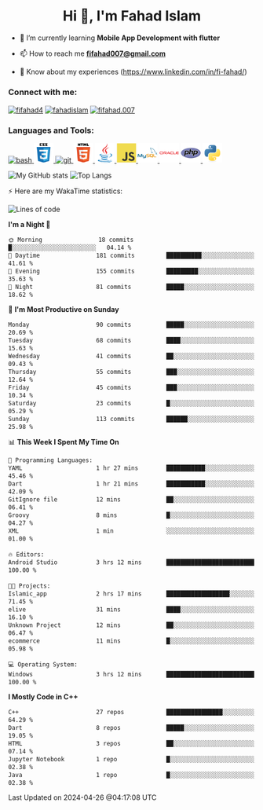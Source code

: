 <h1 align="center">Hi 👋, I'm Fahad Islam</h1>


- 🌱 I’m currently learning **Mobile App Development with flutter**

- 📫 How to reach me **fifahad007@gmail.com**

- 📄 Know about my experiences (https://www.linkedin.com/in/fi-fahad/)

<h3 align="left">Connect with me:</h3>
<p align="left">
<a href="https://twitter.com/fifahad4" target="blank"><img align="center" src="https://raw.githubusercontent.com/rahuldkjain/github-profile-readme-generator/master/src/images/icons/Social/twitter.svg" alt="fifahad4" height="30" width="40" /></a>
<a href="https://www.linkedin.com/in/fi-fahad/" target="blank"><img align="center" src="https://raw.githubusercontent.com/rahuldkjain/github-profile-readme-generator/master/src/images/icons/Social/linked-in-alt.svg" alt="fahadislam" height="30" width="40" /></a>
<a href="https://fb.com/fifahad.007" target="blank"><img align="center" src="https://raw.githubusercontent.com/rahuldkjain/github-profile-readme-generator/master/src/images/icons/Social/facebook.svg" alt="fifahad.007" height="30" width="40" /></a>
</p>

<h3 align="left">Languages and Tools:</h3>
<p align="left"> <a href="https://www.gnu.org/software/bash/" target="_blank" rel="noreferrer"> <img src="https://www.vectorlogo.zone/logos/gnu_bash/gnu_bash-icon.svg" alt="bash" width="40" height="40"/> </a> <a href="https://www.w3schools.com/css/" target="_blank" rel="noreferrer"> <img src="https://raw.githubusercontent.com/devicons/devicon/master/icons/css3/css3-original-wordmark.svg" alt="css3" width="40" height="40"/> </a> <a href="https://git-scm.com/" target="_blank" rel="noreferrer"> <img src="https://www.vectorlogo.zone/logos/git-scm/git-scm-icon.svg" alt="git" width="40" height="40"/> </a> <a href="https://www.w3.org/html/" target="_blank" rel="noreferrer"> <img src="https://raw.githubusercontent.com/devicons/devicon/master/icons/html5/html5-original-wordmark.svg" alt="html5" width="40" height="40"/> </a> <a href="https://www.java.com" target="_blank" rel="noreferrer"> <img src="https://raw.githubusercontent.com/devicons/devicon/master/icons/java/java-original.svg" alt="java" width="40" height="40"/> </a> <a href="https://developer.mozilla.org/en-US/docs/Web/JavaScript" target="_blank" rel="noreferrer"> <img src="https://raw.githubusercontent.com/devicons/devicon/master/icons/javascript/javascript-original.svg" alt="javascript" width="40" height="40"/> </a> <a href="https://www.mysql.com/" target="_blank" rel="noreferrer"> <img src="https://raw.githubusercontent.com/devicons/devicon/master/icons/mysql/mysql-original-wordmark.svg" alt="mysql" width="40" height="40"/> </a> <a href="https://www.oracle.com/" target="_blank" rel="noreferrer"> <img src="https://raw.githubusercontent.com/devicons/devicon/master/icons/oracle/oracle-original.svg" alt="oracle" width="40" height="40"/> </a> <a href="https://www.php.net" target="_blank" rel="noreferrer"> <img src="https://raw.githubusercontent.com/devicons/devicon/master/icons/php/php-original.svg" alt="php" width="40" height="40"/> </a> <a href="https://www.python.org" target="_blank" rel="noreferrer"> <img src="https://raw.githubusercontent.com/devicons/devicon/master/icons/python/python-original.svg" alt="python" width="40" height="40"/> </a> </p>

![My GitHub stats](https://github-readme-stats.vercel.app/api?username=Fahaddada47&show_icons=true&theme=radical)
![Top Langs](https://github-readme-stats.vercel.app/api/top-langs/?username=Fahaddada47&layout=donut)


⚡ Here are my WakaTime statistics:

<!--START_SECTION:waka-->
![Lines of code](https://img.shields.io/badge/From%20Hello%20World%20I%27ve%20Written-480.8%20thousand%20lines%20of%20code-blue)

**I'm a Night 🦉** 

```text
🌞 Morning                18 commits          █░░░░░░░░░░░░░░░░░░░░░░░░   04.14 % 
🌆 Daytime                181 commits         ██████████░░░░░░░░░░░░░░░   41.61 % 
🌃 Evening                155 commits         █████████░░░░░░░░░░░░░░░░   35.63 % 
🌙 Night                  81 commits          █████░░░░░░░░░░░░░░░░░░░░   18.62 % 
```
📅 **I'm Most Productive on Sunday** 

```text
Monday                   90 commits          █████░░░░░░░░░░░░░░░░░░░░   20.69 % 
Tuesday                  68 commits          ████░░░░░░░░░░░░░░░░░░░░░   15.63 % 
Wednesday                41 commits          ██░░░░░░░░░░░░░░░░░░░░░░░   09.43 % 
Thursday                 55 commits          ███░░░░░░░░░░░░░░░░░░░░░░   12.64 % 
Friday                   45 commits          ███░░░░░░░░░░░░░░░░░░░░░░   10.34 % 
Saturday                 23 commits          █░░░░░░░░░░░░░░░░░░░░░░░░   05.29 % 
Sunday                   113 commits         ██████░░░░░░░░░░░░░░░░░░░   25.98 % 
```


📊 **This Week I Spent My Time On** 

```text
💬 Programming Languages: 
YAML                     1 hr 27 mins        ███████████░░░░░░░░░░░░░░   45.46 % 
Dart                     1 hr 21 mins        ███████████░░░░░░░░░░░░░░   42.09 % 
GitIgnore file           12 mins             ██░░░░░░░░░░░░░░░░░░░░░░░   06.41 % 
Groovy                   8 mins              █░░░░░░░░░░░░░░░░░░░░░░░░   04.27 % 
XML                      1 min               ░░░░░░░░░░░░░░░░░░░░░░░░░   01.00 % 

🔥 Editors: 
Android Studio           3 hrs 12 mins       █████████████████████████   100.00 % 

🐱‍💻 Projects: 
Islamic_app              2 hrs 17 mins       ██████████████████░░░░░░░   71.45 % 
elive                    31 mins             ████░░░░░░░░░░░░░░░░░░░░░   16.10 % 
Unknown Project          12 mins             ██░░░░░░░░░░░░░░░░░░░░░░░   06.47 % 
ecommerce                11 mins             █░░░░░░░░░░░░░░░░░░░░░░░░   05.98 % 

💻 Operating System: 
Windows                  3 hrs 12 mins       █████████████████████████   100.00 % 
```

**I Mostly Code in C++** 

```text
C++                      27 repos            ████████████████░░░░░░░░░   64.29 % 
Dart                     8 repos             █████░░░░░░░░░░░░░░░░░░░░   19.05 % 
HTML                     3 repos             ██░░░░░░░░░░░░░░░░░░░░░░░   07.14 % 
Jupyter Notebook         1 repo              █░░░░░░░░░░░░░░░░░░░░░░░░   02.38 % 
Java                     1 repo              █░░░░░░░░░░░░░░░░░░░░░░░░   02.38 % 
```




 Last Updated on 2024-04-26 @04:17:08 UTC
<!--END_SECTION:waka-->
